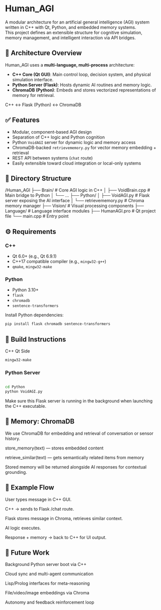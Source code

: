 # Human_AGI

A modular architecture for an artificial general intelligence (AGI) system written in C++ with Qt, Python, and embedded memory systems.  
This project defines an extensible structure for cognitive simulation, memory management, and intelligent interaction via API bridges.

## 🧠 Architecture Overview

Human_AGI uses a **multi-language, multi-process** architecture:

- **C++ Core (Qt GUI)**: Main control loop, decision system, and physical simulation interface.
- **Python Server (Flask)**: Hosts dynamic AI routines and memory logic.
- **ChromaDB (Python)**: Embeds and stores vectorized representations of memory for retrieval.

C++ ↔ Flask (Python) ↔ ChromaDB

## ✅ Features

- Modular, component-based AGI design
- Separation of C++ logic and Python cognition
- Python `VoidAGI` server for dynamic logic and memory access
- ChromaDB-backed `retrievememory.py` for vector memory embedding + retrieval
- REST API between systems (`chat` route)
- Easily extensible toward cloud integration or local-only systems

## 📁 Directory Structure

/Human_AGI
├── Brain/ # Core AGI logic in C++
│ ├── VoidBrain.cpp # Main bridge to Python
│ └── ...
├── Python/
│ ├── VoidAGI.py # Flask server exposing the AI interface
│ └── retrievememory.py # Chroma memory manager
├── Vision/ # Visual processing components
├── Language/ # Language interface modules
├── HumanAGI.pro # Qt project file
└── main.cpp # Entry point


## ⚙️ Requirements

### C++

- Qt 6.0+ (e.g., Qt 6.9.1)
- C++17 compatible compiler (e.g., `mingw32-g++`)
- `qmake`, `mingw32-make`

### Python

- Python 3.10+
- `flask`
- `chromadb`
- `sentence-transformers`

Install Python dependencies:
```bash
pip install flask chromadb sentence-transformers
```
## 🔨 Build Instructions

C++ Qt Side

``` bash qmake HumanAGI.pro
mingw32-make
```
### Python Server
```bash

cd Python
python VoidAGI.py
```
Make sure this Flask server is running in the background when launching the C++ executable.

## 🧠 Memory: ChromaDB
We use ChromaDB for embedding and retrieval of conversation or sensor history.

store_memory(text) — stores embedded content

retrieve_similar(text) — gets semantically related items from memory

Stored memory will be returned alongside AI responses for contextual grounding.

## 🧪 Example Flow
User types message in C++ GUI.

C++ → sends to Flask /chat route.

Flask stores message in Chroma, retrieves similar context.

AI logic executes.

Response + memory → back to C++ for UI output.

## 🚧 Future Work
Background Python server boot via C++

Cloud sync and multi-agent communication

Lisp/Prolog interfaces for meta-reasoning

File/video/image embeddings via Chroma

Autonomy and feedback reinforcement loop